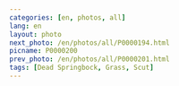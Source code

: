 ```yaml
---
categories: [en, photos, all]
lang: en
layout: photo
next_photo: /en/photos/all/P0000194.html
picname: P0000200
prev_photo: /en/photos/all/P0000201.html
tags: [Dead Springbock, Grass, Scut]
---
```

